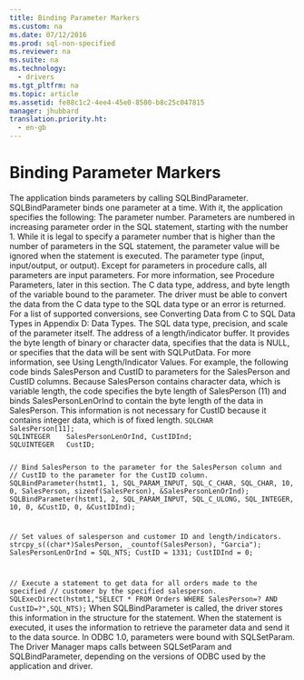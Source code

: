 ```yaml
---
title: Binding Parameter Markers
ms.custom: na
ms.date: 07/12/2016
ms.prod: sql-non-specified
ms.reviewer: na
ms.suite: na
ms.technology: 
  - drivers
ms.tgt_pltfrm: na
ms.topic: article
ms.assetid: fe88c1c2-4ee4-45e0-8500-b8c25c047815
manager: jhubbard
translation.priority.ht: 
  - en-gb
---
```

# Binding Parameter Markers
<?xml version="1.0" encoding="utf-8"?>
<developerConceptualDocument xmlns="http://ddue.schemas.microsoft.com/authoring/2003/5" xmlns:xlink="http://www.w3.org/1999/xlink" xmlns:xsi="http://www.w3.org/2001/XMLSchema-instance" xsi:schemaLocation="http://ddue.schemas.microsoft.com/authoring/2003/5 http://dduestorage.blob.core.windows.net/ddueschema/developer.xsd">
  <introduction>
    <para>The application binds parameters by calling <legacyBold>SQLBindParameter</legacyBold>. <legacyBold>SQLBindParameter</legacyBold> binds one parameter at a time. With it, the application specifies the following:  </para>
    <list class="bullet">
      <listItem>
        <para>The parameter number. Parameters are numbered in increasing parameter order in the SQL statement, starting with the number 1. While it is legal to specify a parameter number that is higher than the number of parameters in the SQL statement, the parameter value will be ignored when the statement is executed.</para>
      </listItem>
      <listItem>
        <para>The parameter type (input, input/output, or output). Except for parameters in procedure calls, all parameters are input parameters. For more information, see <legacyLink xlink:href="54fd857e-d2cb-467d-bb72-121e67a8e88d">Procedure Parameters</legacyLink>, later in this section.</para>
      </listItem>
      <listItem>
        <para>The C data type, address, and byte length of the variable bound to the parameter. The driver must be able to convert the data from the C data type to the SQL data type or an error is returned. For a list of supported conversions, see <legacyLink xlink:href="ee0afe78-b58f-4d34-ad9b-616bb23653bd">Converting Data from C to SQL Data Types</legacyLink> in Appendix D: Data Types.</para>
      </listItem>
      <listItem>
        <para>The SQL data type, precision, and scale of the parameter itself.</para>
      </listItem>
      <listItem>
        <para>The address of a length/indicator buffer. It provides the byte length of binary or character data, specifies that the data is NULL, or specifies that the data will be sent with <legacyBold>SQLPutData</legacyBold>. For more information, see <legacyLink xlink:href="849792f1-cb1e-4bc2-b568-c0aff0b66199">Using Length/Indicator Values</legacyLink>.</para>
      </listItem>
    </list>
    <para>For example, the following code binds <legacyItalic>SalesPerson</legacyItalic> and <legacyItalic>CustID</legacyItalic> to parameters for the SalesPerson and CustID columns. Because <legacyItalic>SalesPerson</legacyItalic> contains character data, which is variable length, the code specifies the byte length of <legacyItalic>SalesPerson</legacyItalic> (11) and binds <legacyItalic>SalesPersonLenOrInd</legacyItalic> to contain the byte length of the data in <legacyItalic>SalesPerson</legacyItalic>. This information is not necessary for <legacyItalic>CustID</legacyItalic> because it contains integer data, which is of fixed length.</para>
    <code>SQLCHAR       SalesPerson[11];
SQLINTEGER    SalesPersonLenOrInd, CustIDInd;
SQLUINTEGER   CustID;

// Bind SalesPerson to the parameter for the SalesPerson column and
// CustID to the parameter for the CustID column.
SQLBindParameter(hstmt1, 1, SQL_PARAM_INPUT, SQL_C_CHAR, SQL_CHAR, 10, 0,
                  SalesPerson, sizeof(SalesPerson), &amp;SalesPersonLenOrInd);
SQLBindParameter(hstmt1, 2, SQL_PARAM_INPUT, SQL_C_ULONG, SQL_INTEGER, 10, 0,
                  &amp;CustID, 0, &amp;CustIDInd);

// Set values of salesperson and customer ID and length/indicators.
strcpy_s((char*)SalesPerson, _countof(SalesPerson), "Garcia");
SalesPersonLenOrInd = SQL_NTS;
CustID = 1331;
CustIDInd = 0;

// Execute a statement to get data for all orders made to the specified
// customer by the specified salesperson.
SQLExecDirect(hstmt1,"SELECT * FROM Orders WHERE SalesPerson=? AND CustID=?",SQL_NTS);</code>
    <para>When <legacyBold>SQLBindParameter</legacyBold> is called, the driver stores this information in the structure for the statement. When the statement is executed, it uses the information to retrieve the parameter data and send it to the data source.</para>
    <alert class="note">
      <para>In ODBC 1.0, parameters were bound with <legacyBold>SQLSetParam</legacyBold>. The Driver Manager maps calls between <legacyBold>SQLSetParam</legacyBold> and <legacyBold>SQLBindParameter</legacyBold>, depending on the versions of ODBC used by the application and driver.</para>
    </alert>
  </introduction>
  <relatedTopics />
</developerConceptualDocument>